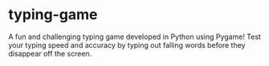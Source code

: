 # typing-game
A fun and challenging typing game developed in Python using Pygame! Test your typing speed and accuracy by typing out falling words before they disappear off the screen.
